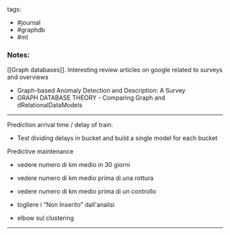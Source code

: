 tags: 
- #journal 
- #graphdb
- #ml


### Notes:

[[Graph databases]]. Interesting review articles on google related to surveys and overviews
- Graph-based Anomaly Detection and Description: A Survey
- GRAPH DATABASE THEORY - Comparing Graph and dRelationalDataModels
--- 

Prediction arrival time / delay of train. 
- Test dividing delays in bucket and build a single model for each bucket

Predictive maintenance
- vedere numero di km medio in 30 giorni
- vedere numero di km medio prima di una rottura
- vedere numero di km medio prima di un controllo

- togliere i "Non Inserito" dall'analisi
- elbow sul clustering

---


